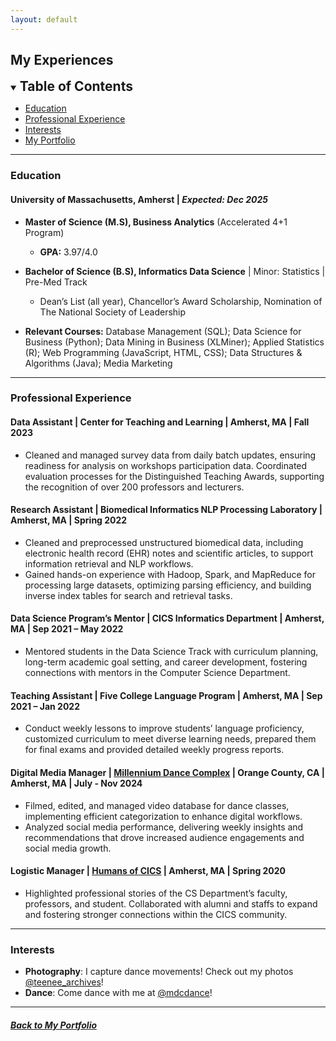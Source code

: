```yaml
---
layout: default
---
```

## My Experiences

<details open>
  <summary><span style="font-size: 1.5em; font-weight: bold">Table of Contents</span></summary>
  <ul>
    <!-- <li><a href="#contact--links">Contact & Links</a></li>
    <li><a href="#technical-skills">Technical Skills</a></li>
    <li><a href="#portfolio-projects">Portfolio Projects</a></li> -->
    <li><a href="#education">Education</a></li>
    <li><a href="#professional-experience">Professional Experience</a></li>
    <li><a href="#interests">Interests</a></li>
    <li><a href="./">My Portfolio</a></li>

  </ul>
</details>

* * *

### Education

#### **University of Massachusetts, Amherst** | _Expected: Dec 2025_

- **Master of Science (M.S), Business Analytics** (Accelerated 4+1 Program)
  - **GPA:** 3.97/4.0
- **Bachelor of Science (B.S), Informatics Data Science** \| Minor: Statistics \| Pre-Med Track
  - Dean’s List (all year), Chancellor’s Award Scholarship, Nomination of The National Society of Leadership

- **Relevant Courses:** Database Management (SQL); Data Science for Business (Python); Data Mining in Business (XLMiner); Applied Statistics (R); Web Programming (JavaScript, HTML, CSS); Data Structures & Algorithms (Java); Media Marketing

* * *

### Professional Experience

#### **Data Assistant** \| Center for Teaching and Learning \| Amherst, MA \| Fall 2023

- Cleaned and managed survey data from daily batch updates, ensuring readiness for analysis on workshops participation data. Coordinated evaluation processes for the Distinguished Teaching Awards, supporting the recognition of over 200 professors and lecturers.

#### **Research Assistant** \| Biomedical Informatics NLP Processing Laboratory \| Amherst, MA \| Spring 2022

- Cleaned and preprocessed unstructured biomedical data, including electronic health record (EHR) notes and scientific articles, to support information retrieval and NLP workflows.
- Gained hands-on experience with Hadoop, Spark, and MapReduce for processing large datasets, optimizing parsing efficiency, and building inverse index tables for search and retrieval tasks.

#### **Data Science Program’s Mentor** \| CICS Informatics Department \| Amherst, MA | Sep 2021 – May 2022

- Mentored students in the Data Science Track with curriculum planning, long-term academic goal setting, and career development, fostering connections with mentors in the Computer Science Department.

#### **Teaching Assistant** \| Five College Language Program \| Amherst, MA | Sep 2021 – Jan 2022

- Conduct weekly lessons to improve students’ language proficiency, customized curriculum to meet diverse learning needs, prepared them for final exams and provided detailed weekly progress reports.

#### **Digital Media Manager** \| [Millennium Dance Complex](https://www.instagram.com/mdcdance/) \| Orange County, CA \| Amherst, MA | July - Nov 2024

- Filmed, edited, and managed video database for dance classes, implementing efficient categorization to enhance digital workflows.
- Analyzed social media performance, delivering weekly insights and recommendations that drove increased audience engagements and social media growth.

#### **Logistic Manager** \| [Humans of CICS](https://www.instagram.com/humansofcics/) \| Amherst, MA \| Spring 2020

- Highlighted professional stories of the CS Department’s faculty, professors, and student. Collaborated with alumni and staffs to expand and fostering stronger connections within the CICS community.

* * *

### Interests

- **Photography**: I capture dance movements! Check out my photos [@teenee_archives](https://vsco.co/teenee3051/gallery)!
- **Dance**: Come dance with me at [@mdcdance](https://www.instagram.com/mdcdance/)!

* * *

##### [Back to My Portfolio](./)
